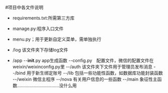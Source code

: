 #项目中各文件说明
- requirements.txt:所需第三方库
- manage.py:程序入口文件
- menu.py；用于更新自定义菜单，需单独执行

- /log 该文件夹下存储log文件

- /app
--__init__.py app生成函数
--config.py　配置文件，微信的配置文件在weixin/weixinconfig.py里
--/auth 该文件夹下文件用于管理员发布消息
--/bind 用于新生绑定账号
--/lib 包括一些功能性函数，如数据库功能封装函数
--/weixin 微信主程序
--/nova 有关用户信息的一些函数
--/main 象征性主函数……………………………没什么用
